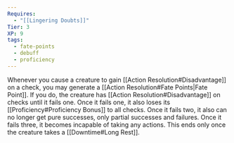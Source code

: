 ```yaml
---
Requires:
  - "[[Lingering Doubts]]"
Tier: 3
XP: 9
tags:
  - fate-points
  - debuff
  - proficiency
---
```

Whenever you cause a creature to gain [[Action Resolution#Disadvantage]] on a check, you may generate a [[Action Resolution#Fate Points|Fate Point]]. If you do, the creature has [[Action Resolution#Disadvantage]] on checks until it fails one. Once it fails one, it also loses its [[Proficiency#Proficiency Bonus]] to all checks. Once it fails two, it also can no longer get pure successes, only partial successes and failures. Once it fails three, it becomes incapable of taking any actions. This ends only once the creature takes a [[Downtime#Long Rest]].